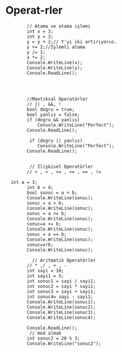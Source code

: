 # Operat-rler

            // Atama ve atama işlemi
            int x = 3;
            int y = 3;
            y = y + 2;// Y'yi iki artırıyoruz.
            y += 2;//İşlemli atama
            y /= 1;
            x *= 2;
            Console.WriteLine(x);
            Console.WriteLine(y);
            Console.ReadLine();
            
            
            
            
            //Mantıksal Operatörler
            // || , &&, !
            bool dogru = true;
            bool yanlıs = false;
            if (dogru && yanlıs)
                Console.WriteLine("Perfect");
            Console.ReadLine();
            
             if (dogru || yanlıs)
                Console.WriteLine("Perfect");
            Console.ReadLine();
            
            
             // İlişkisel Operatörler
            // < , > , <= , >= , == , !=
   
      int a = 3;
            int b = 4;
            bool sonuc = a < b;
            Console.WriteLine(sonuc);
            sonuc = a > b;
            Console.WriteLine(sonuc);
            sonuc = a >= b;
            Console.WriteLine(sonuc);
            sonuc=a <= b;
            Console.WriteLine(sonuc);
            sonuc = a == b;
            Console.WriteLine(sonuc);
            sonuc=a!b;
            Console.WriteLine(sonuc);
            
              // Aritmatik Operatörler
            // * ,/ , + , - 
            int sayi = 10;
            int sayi1 = 5;
            int sonuc1 = sayi / sayi1;
            int sonuc2 = sayi * sayi1;
            int sonuc3 = sayi + sayi1;
            int sonuc4= sayi - sayi1;
            Console.WriteLine(sonuc1);
            Console.WriteLine(sonuc2);
            Console.WriteLine(sonuc3);
            Console.WriteLine(sonuc4);
           
            Console.ReadLine();
             // mod almak
            int sonuc2 = 20 % 3;
            Console.WriteLine("sonuc2");
